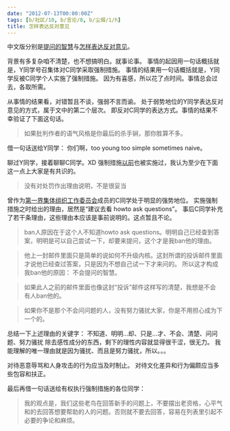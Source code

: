 ```yaml
---
date: "2012-07-13T00:00:00Z"
tags: [b/社区/10, b/言论/8, b/尘烟/1/h]
title: 怎样表达反对意见
---
```


中文版分别是[提问的智慧][1]与[怎样表达反对意见][2]。

背景有多复杂咱不清楚，也不想搞明白。就事论事。
事情的起因用一句话概括就是，Y同学号召集体对C同学采取强制措施。
事情的结果用一句话概括就是，Y同学反被C同学个人实施了强制措施。
因为有喜感，所以花了点时间。事情总会过去，各取所需。

从事情的结果看，对错暂且不谈，强弱不言而谕。
处于弱势地位的Y同学表达反对意见的方式，属于文中的第二个层次。
即反对C同学的表达方式。事情的结果不幸验证了下面这句话。
> 如果批判作者的语气风格是你最后的杀手锏，那你胜算不多。

借一句话送给Y同学：
你们啊，too young too simple sometimes naive。

聊过Y同学，接着聊聊C同学。XD
强制措施[以前][3]也被实施过，我认为至少在下面这一点上大家是有共识的。
> 没有对处罚作出理由说明，不是很妥当

曾作为[第一界集体组织工作委员会][4]成员的C同学处于明显的强势地位。
实施强制措施之时给出的理由，居然是“建议去看 howto ask questions”。
事后C同学补充了若干条理由，这些理由本应该是事前说明的。这点暂且不论。

> ban人原因在于这个人不知道howto ask questions。明明自己已经查到答
> 案，明明是可以自己尝试一下，却要来提问，这个才是我ban他的理由。

> 他上一封邮件里面只是简单的说如何不升级内核。这封所谓的投诉邮件里面
> 才说他已经查过答案，只是因为不想自己试一下才来问的。
> 所以这才构成我ban他的原因： 不会提问的智慧。

> 如果此人之前的邮件里面也像这封“投诉”邮件这样写的清楚，我想是不会
> 有人ban他的。

> 如果你不是那个不会问问题的人，没有努力骚扰大家，你是不用担心成为下
> 一个的。

总结一下上述理由的关键字：
不知道、明明...却、只是...才、不会、清楚、问问题、努力骚扰
除去感性成分的东西，剩下的理性内容就显得很干涩，很无力。
我能理解的唯一理由就是因为骚扰、而且是努力骚扰，所以。。。

对待恶意辱骂和人身攻击的行为应当及时制止。
对待文化差异和行为偏颇应当多些包容和扶正。

最后再借一句话送给有权执行强制措施的各位同学：
> 我的观点是，我们这些老鸟在回答新手的问题上，不要摆出老资格，心平气
> 和的去回答想要帮助的人的问题。否则就不要去回答，容易在列表里引起不
> 必要的争论和麻烦。

[1]: http://www.beiww.com/doc/oss/smart-questions.html
[2]: http://select.yeeyan.org/view/211035/201229
[3]: https://groups.google.com/d/msg/shlug/N6vlAoWuRAU/g1B4uE2Y6JgJ
[4]: http://www.shlug.org/?page_id=279
